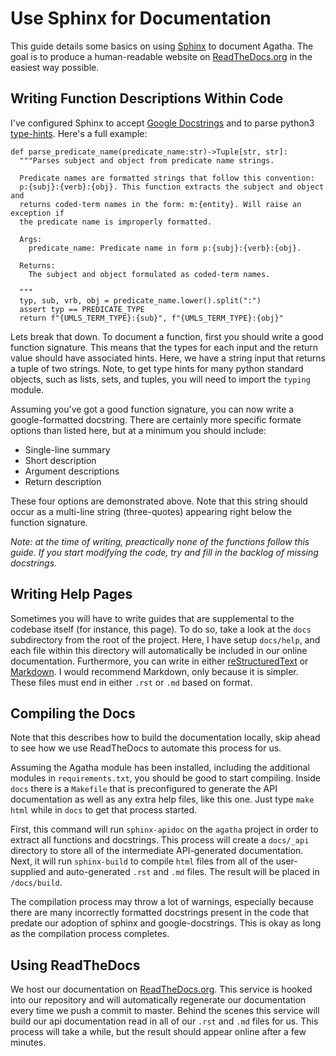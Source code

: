 Use Sphinx for Documentation
============================

This guide details some basics on using [Sphinx][1] to document Agatha. The goal
is to produce a human-readable website on [ReadTheDocs.org][2] in the easiest
way possible.

Writing Function Descriptions Within Code
-----------------------------------------

I've configured Sphinx to accept [Google Docstrings][3] and to parse python3
[type-hints][4]. Here's a full example:

```python3
def parse_predicate_name(predicate_name:str)->Tuple[str, str]:
  """Parses subject and object from predicate name strings.

  Predicate names are formatted strings that follow this convention:
  p:{subj}:{verb}:{obj}. This function extracts the subject and object and
  returns coded-term names in the form: m:{entity}. Will raise an exception if
  the predicate name is improperly formatted.

  Args:
    predicate_name: Predicate name in form p:{subj}:{verb}:{obj}.

  Returns:
    The subject and object formulated as coded-term names.

  """
  typ, sub, vrb, obj = predicate_name.lower().split(":")
  assert typ == PREDICATE_TYPE
  return f"{UMLS_TERM_TYPE}:{sub}", f"{UMLS_TERM_TYPE}:{obj}"
```

Lets break that down. To document a function, first you should write a good
function signature. This means that the types for each input and the return
value should have associated hints. Here, we have a string input that returns a
tuple of two strings. Note, to get type hints for many python standard objects,
such as lists, sets, and tuples, you will need to import the `typing` module.

Assuming you've got a good function signature, you can now write a
google-formatted docstring. There are certainly more specific formate options
than listed here, but at a minimum you should include:

 - Single-line summary
 - Short description
 - Argument descriptions
 - Return description

These four options are demonstrated above. Note that this string should occur as
a multi-line string (three-quotes) appearing right below the function signature.

_Note: at the time of writing, preactically none of the functions follow this
guide. If you start modifying the code, try and fill in the backlog of missing
docstrings._

Writing Help Pages
------------------

Sometimes you will have to write guides that are supplemental to the codebase
itself (for instance, this page). To do so, take a look at the `docs`
subdirectory from the root of the project. Here, I have setup `docs/help`, and
each file within this directory will automatically be included in our online
documentation. Furthermore, you can write in either [reStructuredText][5] or
[Markdown][6]. I would recommend Markdown, only because it is simpler. These
files must end in either `.rst` or `.md` based on format.

Compiling the Docs
------------------

Note that this describes how to build the documentation locally, skip ahead to
see how we use ReadTheDocs to automate this process for us.

Assuming the Agatha module has been installed, including the additional modules
in `requirements.txt`, you should be good to start compiling. Inside `docs`
there is a `Makefile` that is preconfigured to generate the API documentation as
well as any extra help files, like this one. Just type `make html` while in
`docs` to get that process started.

First, this command will run `sphinx-apidoc` on the `agatha` project in order to
extract all functions and docstrings.  This process will create a `docs/_api`
directory to store all of the intermediate API-generated documentation.  Next,
it will run `sphinx-build` to compile `html` files from all of the user-supplied
and auto-generated `.rst` and `.md` files. The result will be placed in
`/docs/build`.

The compilation process may throw a lot of warnings, especially because there
are many incorrectly formatted docstrings present in the code that predate our
adoption of sphinx and google-docstrings. This is okay as long as the
compilation process completes.

Using ReadTheDocs
-----------------

We host our documentation on [ReadTheDocs.org][2]. This service is hooked into
our repository and will automatically regenerate our documentation every time we
push a commit to master. Behind the scenes this service will build our api
documentation read in all of our `.rst` and `.md` files for us. This process
will take a while, but the result should appear online after a few minutes.


[1]:https://www.sphinx-doc.org/en/master/index.html
[2]:https://readthedocs.org/
[3]:https://sphinxcontrib-napoleon.readthedocs.io/en/latest/example_google.html
[4]:https://docs.python.org/3/library/typing.html
[5]:https://www.sphinx-doc.org/en/master/usage/restructuredtext/basics.html
[6]:https://daringfireball.net/projects/markdown/syntax
